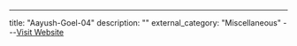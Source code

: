 ---
title: "Aayush-Goel-04"
description: ""
external_category: "Miscellaneous"
---[Visit Website](https://github.com/Aayush-Goel-04)


